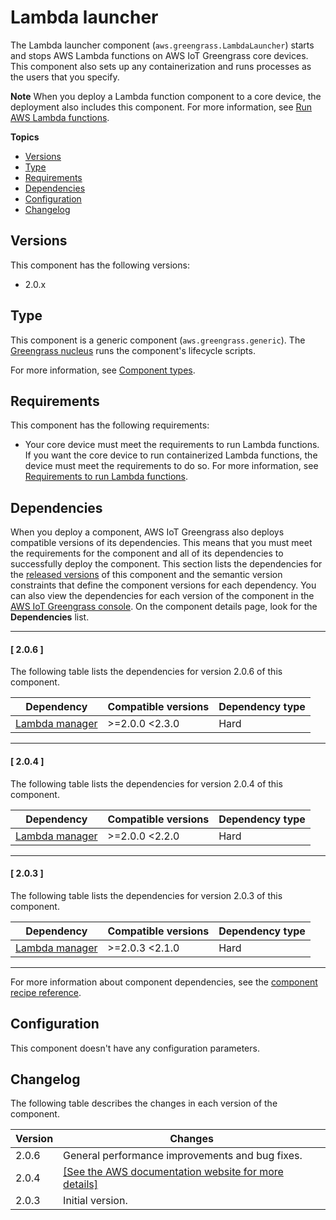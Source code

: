 # Lambda launcher<a name="lambda-launcher-component"></a>

The Lambda launcher component \(`aws.greengrass.LambdaLauncher`\) starts and stops AWS Lambda functions on AWS IoT Greengrass core devices\. This component also sets up any containerization and runs processes as the users that you specify\.

**Note**  <a name="lambda-component-dependency-note"></a>
When you deploy a Lambda function component to a core device, the deployment also includes this component\. For more information, see [Run AWS Lambda functions](run-lambda-functions.md)\.

**Topics**
+ [Versions](#lambda-launcher-component-versions)
+ [Type](#lambda-launcher-component-type)
+ [Requirements](#lambda-launcher-component-requirements)
+ [Dependencies](#lambda-launcher-component-dependencies)
+ [Configuration](#lambda-launcher-component-configuration)
+ [Changelog](#lambda-launcher-component-changelog)

## Versions<a name="lambda-launcher-component-versions"></a>

This component has the following versions:
+ 2\.0\.x

## Type<a name="lambda-launcher-component-type"></a>

<a name="public-component-type-generic"></a>This component is a generic component \(`aws.greengrass.generic`\)\. The [Greengrass nucleus](greengrass-nucleus-component.md) runs the component's lifecycle scripts\.

<a name="public-component-type-more-information"></a>For more information, see [Component types](manage-components.md#component-types)\.

## Requirements<a name="lambda-launcher-component-requirements"></a>

This component has the following requirements:
+ <a name="core-device-lambda-function-requirements"></a>Your core device must meet the requirements to run Lambda functions\. If you want the core device to run containerized Lambda functions, the device must meet the requirements to do so\. For more information, see [Requirements to run Lambda functions](setting-up.md#greengrass-v2-lambda-requirements)\.

## Dependencies<a name="lambda-launcher-component-dependencies"></a>

When you deploy a component, AWS IoT Greengrass also deploys compatible versions of its dependencies\. This means that you must meet the requirements for the component and all of its dependencies to successfully deploy the component\. This section lists the dependencies for the [released versions](#lambda-launcher-component-changelog) of this component and the semantic version constraints that define the component versions for each dependency\. You can also view the dependencies for each version of the component in the [AWS IoT Greengrass console](https://console.aws.amazon.com/greengrass)\. On the component details page, look for the **Dependencies** list\.

------
#### [ 2\.0\.6 ]

The following table lists the dependencies for version 2\.0\.6 of this component\.


| Dependency | Compatible versions | Dependency type | 
| --- | --- | --- | 
| [Lambda manager](lambda-manager-component.md) | >=2\.0\.0 <2\.3\.0  | Hard | 

------
#### [ 2\.0\.4 ]

The following table lists the dependencies for version 2\.0\.4 of this component\.


| Dependency | Compatible versions | Dependency type | 
| --- | --- | --- | 
| [Lambda manager](lambda-manager-component.md) | >=2\.0\.0 <2\.2\.0  | Hard | 

------
#### [ 2\.0\.3 ]

The following table lists the dependencies for version 2\.0\.3 of this component\.


| Dependency | Compatible versions | Dependency type | 
| --- | --- | --- | 
| [Lambda manager](lambda-manager-component.md) | >=2\.0\.3 <2\.1\.0 | Hard | 

------

For more information about component dependencies, see the [component recipe reference](component-recipe-reference.md#recipe-reference-component-dependencies)\.

## Configuration<a name="lambda-launcher-component-configuration"></a>

This component doesn't have any configuration parameters\.

## Changelog<a name="lambda-launcher-component-changelog"></a>

The following table describes the changes in each version of the component\.


|  **Version**  |  **Changes**  | 
| --- | --- | 
|  2\.0\.6  |  General performance improvements and bug fixes\.  | 
|  2\.0\.4  |  <a name="changelog-lambda-launcher-2.0.4"></a>[\[See the AWS documentation website for more details\]](http://docs.aws.amazon.com/greengrass/v2/developerguide/lambda-launcher-component.html)  | 
|  2\.0\.3  |  Initial version\.  | 